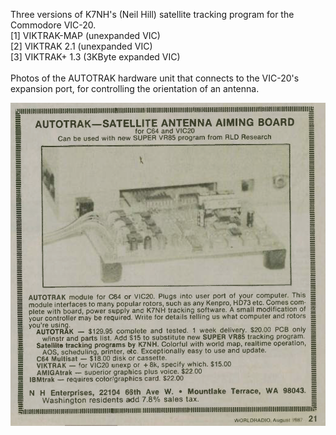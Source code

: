Three versions of K7NH's (Neil Hill) satellite tracking program for the Commodore VIC-20.<br>
[1] VIKTRAK-MAP (unexpanded VIC)<br>
[2] VIKTRAK 2.1 (unexpanded VIC)<br>
[3] VIKTRAK+ 1.3 (3KByte expanded VIC)<br>
<br>
Photos of the AUTOTRAK hardware unit that connects to the VIC-20's expansion port, for controlling the orientation of an antenna.<br>

![World Radio, Aug 1987](WorldRadio_Aug_1987.png)
